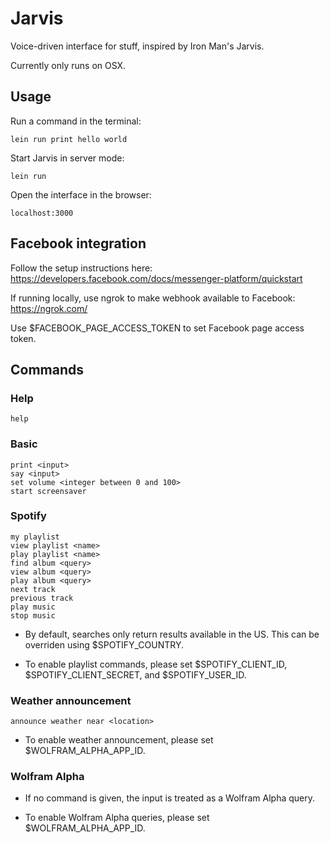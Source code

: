 # Jarvis

Voice-driven interface for stuff, inspired by Iron Man's Jarvis.

Currently only runs on OSX.

## Usage

Run a command in the terminal:

    lein run print hello world

Start Jarvis in server mode:

    lein run

Open the interface in the browser:

    localhost:3000

## Facebook integration

Follow the setup instructions here: https://developers.facebook.com/docs/messenger-platform/quickstart

If running locally, use ngrok to make webhook available to Facebook: https://ngrok.com/

Use $FACEBOOK_PAGE_ACCESS_TOKEN to set Facebook page access token.

## Commands

### Help

    help

### Basic

    print <input>
    say <input>
    set volume <integer between 0 and 100>
    start screensaver

### Spotify

    my playlist
    view playlist <name>
    play playlist <name>
    find album <query>
    view album <query>
    play album <query>
    next track
    previous track
    play music
    stop music

* By default, searches only return results available in the US. This can be overriden using $SPOTIFY_COUNTRY.

* To enable playlist commands, please set $SPOTIFY_CLIENT_ID, $SPOTIFY_CLIENT_SECRET, and $SPOTIFY_USER_ID.

### Weather announcement

    announce weather near <location>

* To enable weather announcement, please set $WOLFRAM_ALPHA_APP_ID.

### Wolfram Alpha

* If no command is given, the input is treated as a Wolfram Alpha query.

* To enable Wolfram Alpha queries, please set $WOLFRAM_ALPHA_APP_ID.
